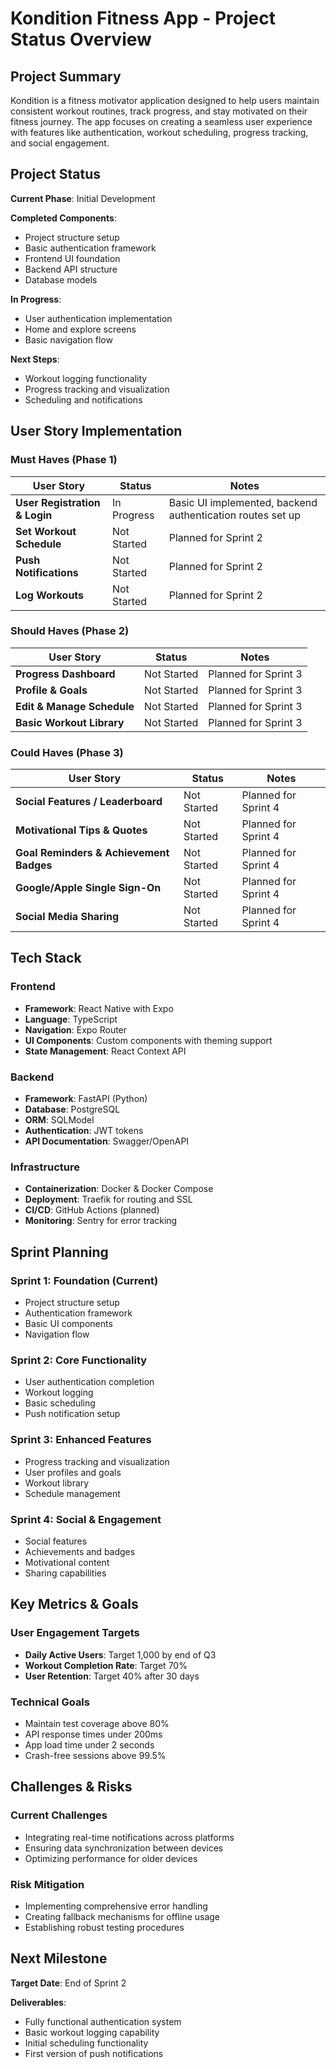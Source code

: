 # Kondition Fitness App - Project Status Overview

## Project Summary

Kondition is a fitness motivator application designed to help users maintain consistent workout routines, track progress, and stay motivated on their fitness journey. The app focuses on creating a seamless user experience with features like authentication, workout scheduling, progress tracking, and social engagement.

## Project Status

**Current Phase**: Initial Development

**Completed Components**:
- Project structure setup
- Basic authentication framework
- Frontend UI foundation
- Backend API structure
- Database models

**In Progress**:
- User authentication implementation
- Home and explore screens
- Basic navigation flow

**Next Steps**:
- Workout logging functionality
- Progress tracking and visualization
- Scheduling and notifications

## User Story Implementation

### Must Haves (Phase 1)

| User Story | Status | Notes |
|------------|--------|-------|
| **User Registration & Login** | In Progress | Basic UI implemented, backend authentication routes set up |
| **Set Workout Schedule** | Not Started | Planned for Sprint 2 |
| **Push Notifications** | Not Started | Planned for Sprint 2 |
| **Log Workouts** | Not Started | Planned for Sprint 2 |

### Should Haves (Phase 2)

| User Story | Status | Notes |
|------------|--------|-------|
| **Progress Dashboard** | Not Started | Planned for Sprint 3 |
| **Profile & Goals** | Not Started | Planned for Sprint 3 |
| **Edit & Manage Schedule** | Not Started | Planned for Sprint 3 |
| **Basic Workout Library** | Not Started | Planned for Sprint 3 |

### Could Haves (Phase 3)

| User Story | Status | Notes |
|------------|--------|-------|
| **Social Features / Leaderboard** | Not Started | Planned for Sprint 4 |
| **Motivational Tips & Quotes** | Not Started | Planned for Sprint 4 |
| **Goal Reminders & Achievement Badges** | Not Started | Planned for Sprint 4 |
| **Google/Apple Single Sign-On** | Not Started | Planned for Sprint 4 |
| **Social Media Sharing** | Not Started | Planned for Sprint 4 |

## Tech Stack

### Frontend
- **Framework**: React Native with Expo
- **Language**: TypeScript
- **Navigation**: Expo Router
- **UI Components**: Custom components with theming support
- **State Management**: React Context API

### Backend
- **Framework**: FastAPI (Python)
- **Database**: PostgreSQL
- **ORM**: SQLModel
- **Authentication**: JWT tokens
- **API Documentation**: Swagger/OpenAPI

### Infrastructure
- **Containerization**: Docker & Docker Compose
- **Deployment**: Traefik for routing and SSL
- **CI/CD**: GitHub Actions (planned)
- **Monitoring**: Sentry for error tracking

## Sprint Planning

### Sprint 1: Foundation (Current)
- Project structure setup
- Authentication framework
- Basic UI components
- Navigation flow

### Sprint 2: Core Functionality
- User authentication completion
- Workout logging
- Basic scheduling
- Push notification setup

### Sprint 3: Enhanced Features
- Progress tracking and visualization
- User profiles and goals
- Workout library
- Schedule management

### Sprint 4: Social & Engagement
- Social features
- Achievements and badges
- Motivational content
- Sharing capabilities

## Key Metrics & Goals

### User Engagement Targets
- **Daily Active Users**: Target 1,000 by end of Q3
- **Workout Completion Rate**: Target 70%
- **User Retention**: Target 40% after 30 days

### Technical Goals
- Maintain test coverage above 80%
- API response times under 200ms
- App load time under 2 seconds
- Crash-free sessions above 99.5%

## Challenges & Risks

### Current Challenges
- Integrating real-time notifications across platforms
- Ensuring data synchronization between devices
- Optimizing performance for older devices

### Risk Mitigation
- Implementing comprehensive error handling
- Creating fallback mechanisms for offline usage
- Establishing robust testing procedures

## Next Milestone

**Target Date**: End of Sprint 2

**Deliverables**:
- Fully functional authentication system
- Basic workout logging capability
- Initial scheduling functionality
- First version of push notifications